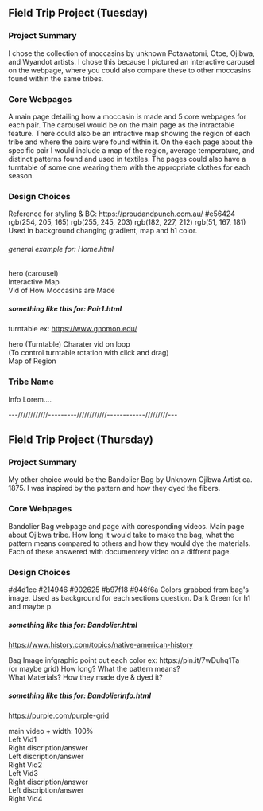 ## Field Trip Project (Tuesday)

### Project Summary

I chose the collection of moccasins by unknown Potawatomi, Otoe, Ojibwa, and Wyandot artists. I chose this because I pictured an interactive carousel on the webpage, where you could also compare these to other moccasins found within the same tribes.

### Core Webpages

A main page detailing how a moccasin is made and 5 core webpages for each pair. The carousel would be on the main page as the intractable feature. There could also be an intractive map showing the region of each tribe and where the pairs were found within it. On the each page about the specific pair I would include a map of the region, average temperature, and distinct patterns found and used in textiles. The pages could also have a turntable of some one wearing them with the appropriate clothes for each season.

### Design Choices

Reference for styling & BG: https://proudandpunch.com.au/
#e56424
rgb(254, 205, 165)
rgb(255, 245, 203)
rgb(182, 227, 212)
rgb(51, 167, 181)
Used in background changing gradient, map and h1 color.

###### general example for: Home.html

<nav>
<section> hero (carousel)
    <script src="mocCarousel.js"></script></section>
<section>Interactive Map
    <script src="tribemap.js"></script></section>
<div> Vid of How Moccasins are Made</div>
<footer>

##### something like this for: Pair1.html

turntable ex: https://www.gnomon.edu/

<nav>
<div> hero (Turntable)
    <media> Charater vid on loop </media>
    <script src="turntbl.js"></script></div> (To control turntable rotation with click and drag)

<aside>Map of Region</aside>
    <div> <h1>Tribe Name</h1>
    <p>Info Lorem....</p></div>
<footer>

---////////////---------////////////------------/////////---

## Field Trip Project (Thursday)

### Project Summary

My other choice would be the Bandolier Bag by Unknown Ojibwa Artist ca. 1875. I was inspired by the pattern and how they dyed the fibers.

### Core Webpages

Bandolier Bag webpage and page with coresponding videos. Main page about Ojibwa tribe. How long it would take to make the bag, what the pattern means compared to others and how they would dye the materials. Each of these answered with documentery video on a diffrent page.

### Design Choices

#d4d1ce
#214946
#902625
#b97f18
#946f6a
Colors grabbed from bag's image. Used as background for each sections question. Dark Green for h1 and maybe p.

##### something like this for: Bandolier.html

https://www.history.com/topics/native-american-history

<nav>
<hero> 
    Bag Image infgraphic point out each color
         ex: https://pin.it/7wDuhq1Ta
<section> (or maybe grid)
    How long? What the pattern means?</section>
<section>
    What Materials? How they made dye & dyed it?</section>

##### something like this for: Bandolierinfo.html

https://purple.com/purple-grid

<nav>
<hero>
    main video + width: 100%
<section> Left Vid1  
    <aside>Right discription/answer</aside>
    </section>
<section> Left discription/answer
    <aside>Right Vid2</aside>
    </section>
<section> Left Vid3  
    <aside>Right discription/answer</aside>
    </section>
<section> Left discription/answer
    <aside>Right Vid4</aside>
    </section>
<Footer>

